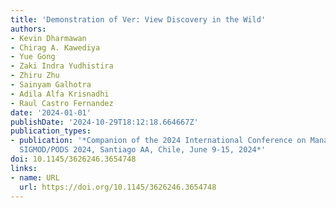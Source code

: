 ```yaml
---
title: 'Demonstration of Ver: View Discovery in the Wild'
authors:
- Kevin Dharmawan
- Chirag A. Kawediya
- Yue Gong
- Zaki Indra Yudhistira
- Zhiru Zhu
- Sainyam Galhotra
- Adila Alfa Krisnadhi
- Raul Castro Fernandez
date: '2024-01-01'
publishDate: '2024-10-29T18:12:18.664667Z'
publication_types:
- publication: '*Companion of the 2024 International Conference on Management of Data,
  SIGMOD/PODS 2024, Santiago AA, Chile, June 9-15, 2024*'
doi: 10.1145/3626246.3654748
links:
- name: URL
  url: https://doi.org/10.1145/3626246.3654748
---
```


